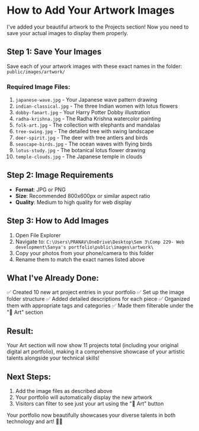 # How to Add Your Artwork Images

I've added your beautiful artwork to the Projects section! Now you need to save your actual images to display them properly.

## Step 1: Save Your Images

Save each of your artwork images with these exact names in the folder:
`public/images/artwork/`

### Required Image Files:
1. `japanese-wave.jpg` - Your Japanese wave pattern drawing
2. `indian-classical.jpg` - The three Indian women with lotus flowers
3. `dobby-fanart.jpg` - Your Harry Potter Dobby illustration
4. `radha-krishna.jpg` - The Radha Krishna watercolor painting
5. `folk-art.jpg` - The collection with elephants and mandalas
6. `tree-swing.jpg` - The detailed tree with swing landscape
7. `deer-spirit.jpg` - The deer with tree antlers and birds
8. `seascape-birds.jpg` - The ocean waves with flying birds
9. `lotus-study.jpg` - The botanical lotus flower drawing
10. `temple-clouds.jpg` - The Japanese temple in clouds

## Step 2: Image Requirements
- **Format**: JPG or PNG
- **Size**: Recommended 800x600px or similar aspect ratio
- **Quality**: Medium to high quality for web display

## Step 3: How to Add Images
1. Open File Explorer
2. Navigate to: `C:\Users\PRANAV\OneDrive\Desktop\Sem 3\Comp 229- Web development\Sanya's portfolio\public\images\artwork\`
3. Copy your photos from your phone/camera to this folder
4. Rename them to match the exact names listed above

## What I've Already Done:
✅ Created 10 new art project entries in your portfolio
✅ Set up the image folder structure
✅ Added detailed descriptions for each piece
✅ Organized them with appropriate tags and categories
✅ Made them filterable under the "🎨 Art" section

## Result:
Your Art section will now show 11 projects total (including your original digital art portfolio), making it a comprehensive showcase of your artistic talents alongside your technical skills!

## Next Steps:
1. Add the image files as described above
2. Your portfolio will automatically display the new artwork
3. Visitors can filter to see just your art using the "🎨 Art" button

Your portfolio now beautifully showcases your diverse talents in both technology and art! 🎨✨